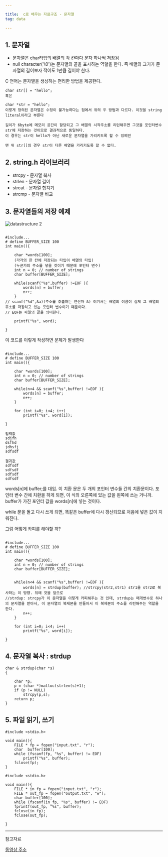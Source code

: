 ```yaml
---

title:  c로 배우는 자료구조 - 문자열
tag: data

---
```





## 1. 문자열

*	문자열은 char타입의 배열의 각 칸마다 문자 하나씩 저장됨
*	null character('\0')는 문자열의 끝을 표시하는 역할을 한다. 즉 배열의 크기가 문자열의 길이보자 적어도 1만큼 길어야 한다. 

C 언어는 문자열을 생성하는 편리한 방법을 제공한다.
```
char str[] = "hello";
혹은

char *str = "hello";
이렇게 정의된 문자열은 수정이 불가능하다는 점에서 위의 두 방법과 다르다. 이것을 string literal이라고 부른다

길이가 6byte에 메모리 공간이 할당되고 그 배열의 시작주소를 리턴해주면 그것을 포인터변수 str에 저장하는 것이므로 결과적으로 동일하다.
이 경우는 str이 hello가 아닌 새로운 문자열을 가리키도록 할 수 있찌만

맨 위 str[]의 경우 str이 다른 배열을 가리키도록 할 수 없다.
```


## 2. string.h 라이브러리

*	 strcpy - 문자열 복사
*	 strlen - 문자열 길이
*	 strcat - 문자열 합치기
*	 strcmp - 문자열 비교

## 3. 문자열들의 저장 예제
![datastructure 2](https://user-images.githubusercontent.com/23495876/35330871-809b207c-0148-11e8-9945-3780db053440.png)

```

#include...
# define BUFFER_SIZE 100
int main(){
	
    char *words[100];
    (각각의 한 칸에 저장되는 타입이 배열의 타입)
    (누군가의 주소를 넣을 것이기 때문에 포인터 변수)
    int n = 0; // number of strings
    char buffer[BUFFER_SIZE];
    
    while(scanf("%s",buffer) !=EOF ){
		words[n] = buffer;
        n++;
	} 
// scanf("%d",&a)(주소를 추출하는 연산자 &) 여기서는 배열의 이름이 실제 그 배열의 주소를 저장하고 있는 포인터 변수이기 떄문이다. 
// EOF는 파일의 끝을 의미한다.
    
    printf("%s", word);

}
```

이 코드를 이렇게 작성하면 문제가 발생한다

```

#include...
# define BUFFER_SIZE 100
int main(){
	
    char *words[100];
    int n = 0; // number of strings
    char buffer[BUFFER_SIZE];
    
    while(n<4 && scanf("%s",buffer) !=EOF ){
		words[n] = buffer;
        n++;
	} 
    
    for (int i=0; i<4; i++)
    	printf("%s", word[i]);

}

입력값 
sdjfh
dsfhd
jdhsfj
sdfsdf

결과값
sdfsdf
sdfsdf
sdfsdf
sdfsdf
```

words[n]에 buffer;를 대입. 
이 치환 문은 두 개의 포인터 변수들 간의 치환문이다.
포인터 변수 간에 치환을 하게 되면, 이 식의 오른쪽에 있는 값을 왼쪽에 쓰는 거니까. buffer가 가진 포인터 값을 words[n]에 넣는 것이다.

while 문을 돌고 다시 쓰게 되면, 똑같은 buffer에 다시 갱신되므로 처음에 넣은 값이 지워진다.

그럼 어떻게 카피를 해야할 까?

```

#include...
# define BUFFER_SIZE 100
int main(){
	
    char *words[100];
    int n = 0; // number of strings
    char buffer[BUFFER_SIZE];
    
    
    while(n<4 && scanf("%s",buffer) !=EOF ){
		words[n] = strdup(buffer); //strcpy(str2,str1) str1을 str2로 복사하는 이 방향. 뒤에 것을 앞으로
//strdup: strcpy가 이 문자열을 이렇게 카피해주는 것 인데, strdup는 매개변수로 하나의 문자열을 받아서, 이 문자열의 복제본을 만들어서 이 복제본의 주소를 리턴해주는 역할을 한다. 
        n++;
	} 
    
    for (int i=0; i<4; i++)
    	printf("%s", word[i]);

}

```

## 4. 문자열 복사 : strdup

```
char & strdup(char *s)
{

	char *p;
    p = (char *)malloc(strlen(s)+1);
    if (p != NULL)
    	strcpy(p,s);
    return p;
}

```

## 5. 파일 읽기, 쓰기

```
#include <stdio.h>

void main(){
	FILE * fp = fopen("input.txt", "r");
    char  buffer[100];
    while (fscanf(fp, "%s", buffer) != EOF)
		printf("%s", buffer);
    fclose(fp);
}

```

``` 
#include <stdio.h>

void main(){
	FILE * in_fp = fopen("input.txt", "r");
    FILE * out_fp = fopen("output.txt", "w");
    char buffer[100];
    while (fscanf(in_fp, "%s", buffer) != EOF)
    fprintf(out_fp, "%s", buffer);
    fclose(in_fp);
    fclose(out_fp);

}

```
---

참고자료

[동영상 주소](https://www.inflearn.com/course/c%EB%A1%9C-%EB%B0%B0%EC%9A%B0%EB%8A%94-%EC%9E%90%EB%A3%8C%EA%B5%AC%EC%A1%B0-%EB%B0%8F-%EC%97%AC%EB%9F%AC%EA%B0%80%EC%A7%80-%EC%98%88%EC%A0%9C-%EC%8B%A4%EC%8A%B5/?subscribe )

